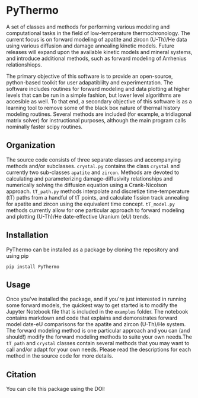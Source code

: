 # PyThermo

A set of classes and methods for performing various modeling and computational tasks in the field of low-temperature thermochronology. The current focus is on forward modeling of apatite and zircon (U-Th)/He data using various diffusion and damage annealing kinetic models. Future releases will expand upon the available kinetic models and mineral systems, and introduce additional methods, such as forward modeling of Arrhenius relationshiops.

The primary objective of this software is to provide an open-source, python-based toolkit for user adapatiblilty and experimentation. The software includes routines for forward modeling and data plotting at higher levels that can be run in a simple fashion, but lower level algorithms are accesible as well. To that end, a secondary objective of this software is as a learning tool to remove some of the black box nature of thermal history modeling routines. Several methods are included (for example, a tridiagonal matrix solver) for instructional purposes, although the main program calls nominally faster scipy routines.

## Organization

The source code consists of three separate classes and accompanying methods and/or subclasses. `crystal.py` contains the class `crystal` and currently two sub-classes `apatite` and `zircon`. Methods are devoted to calculating and parameterizing damage-diffusivity relationships and numerically solving the diffusion equation using a Crank-Nicolson approach. `tT_path.py` methods interpolate and discretize time-temperature (tT) paths from a handful of tT points, and calculate fission track annealing for apatite and zircon using the equivalent time concept. `tT_model.py` methods currently allow for one particular approach to forward modeling and plotting (U-Th)/He date-effective Uranium (eU) trends.

## Installation

PyThermo can be installed as a package by cloning the repository and using pip

```
pip install PyThermo
```

## Usage

Once you've installed the package, and if you're just interested in running some forward models, the quickest way to get started is to modify the Jupyter Notebook file that is included in the `examples` folder. The notebook contains markdown and code that explains and demonstrates forward model date-eU comparisons for the apatite and zircon (U-Th)/He system. The forward modeling method is one particular approach and you can (and should!) modify the forward modeling methods to suite your own needs.The `tT_path` and `crystal` classes contain several methods that you may want to call and/or adapt for your own needs. Please read the descriptions for each method in the source code for more details.

## Citation

You can cite this package using the DOI:
